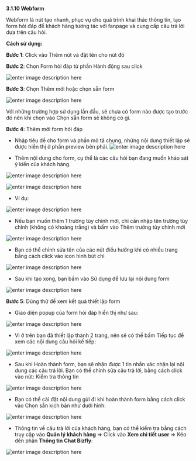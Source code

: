 **3.1.10 Webform** 

Webform là nút tạo nhanh, phục vụ cho quá trình khai thác thông tin, tạo form hỏi đáp để khách hàng tương tác với fanpage và cung cấp câu trả lời dựa trên câu hỏi.

**Cách sử dụng:**

**Bước 1**: Click vào Thêm nút và đặt tên cho nút đó

**Bước 2**: Chọn Form hỏi đáp từ phần Hành động sau click 

![enter image description here](https://static8.muarecdn.com/original/muare/images/2020/06/10/5628713_20.png)

**Bước 3**: Chọn Thêm mới hoặc chọn sẵn form

![enter image description here](https://static8.muarecdn.com/original/muare/images/2020/06/10/5628714_21.png)

Với những trường hợp sử dụng lần đầu, sẽ chưa có form nào được tạo trước đó nên khi chọn vào Chọn sẵn form sẽ không có gì.

**Bước 4**: Thêm mới form hỏi đáp

- Nhập tiêu đề cho form và phần mô tả chung, những nội dung thiết lập sẽ được hiển thị ở phần preview bên phải.
![enter image description here](https://static8.muarecdn.com/original/muare/images/2020/06/10/5628727_22.png)

- Thêm nội dung cho form, cụ thể là các câu hỏi bạn đang muốn khảo sát ý kiến của khách hàng.

![enter image description here](https://static8.muarecdn.com/original/muare/images/2020/06/10/5628740_24.png)

![enter image description here](https://static8.muarecdn.com/original/muare/images/2020/06/11/5629935_25.png)

- Ví dụ:

![enter image description here](https://static8.muarecdn.com/original/muare/images/2020/06/11/5629942_26.png)

- Nếu bạn muốn thêm 1 trường tùy chỉnh mới, chỉ cần nhập tên trường tùy chỉnh (không có khoảng trắng) và bấm vào Thêm trường tùy chỉnh mới

![enter image description here](https://static8.muarecdn.com/original/muare/images/2020/06/11/5629950_27.png)

- Bạn có thể chỉnh sửa tên của các nút điều hướng khi có nhiều trang bằng cách click vào icon hình bút chì 

![enter image description here](https://static8.muarecdn.com/original/muare/images/2020/06/11/5630020_28.png)

- Sau khi tạo xong, bạn bấm vào Sử dụng để lưu lại nội dung form 

![enter image description here](https://static8.muarecdn.com/original/muare/images/2020/06/11/5630024_29.png)

**Bước 5**: Dùng thử để xem kết quả thiết lập form

- Giao diện popup của form hỏi đáp hiển thị như sau:

![enter image description here](https://static8.muarecdn.com/original/muare/images/2020/06/11/5630125_30.png)

- Vì ở trên bạn đã thiết lập thành 2 trang, nên sẽ có thể bấm Tiếp tục để xem các nội dung câu hỏi kế tiếp:

![enter image description here](https://static8.muarecdn.com/original/muare/images/2020/06/11/5630128_31.png)

- Sau khi Hoàn thành form, bạn sẽ nhận được 1 tin nhắn xác nhận lại nội dung các câu trả lời. Bạn có thể chỉnh sửa câu trả lời, bằng cách click vào nút: Kiểm tra thông tin 

![enter image description here](https://static8.muarecdn.com/original/muare/images/2020/06/11/5630129_32.png)

- Bạn có thể cài đặt nội dung gửi đi khi hoàn thành form bằng cách click vào Chọn sẵn kịch bản như dưới hình:

![enter image description here](https://static8.muarecdn.com/original/muare/images/2021/06/25/5996528_tg5.png)

- Thông tin về câu trả lời của khách hàng, bạn có thể kiểm tra bằng cách truy cập vào **Quản lý khách hàng** => Click vào **Xem chi tiết user** => Kéo đến phần **Thông tin Chat Bizfly**:

![enter image description here](https://static8.muarecdn.com/original/muare/images/2020/06/11/5630134_34.png)